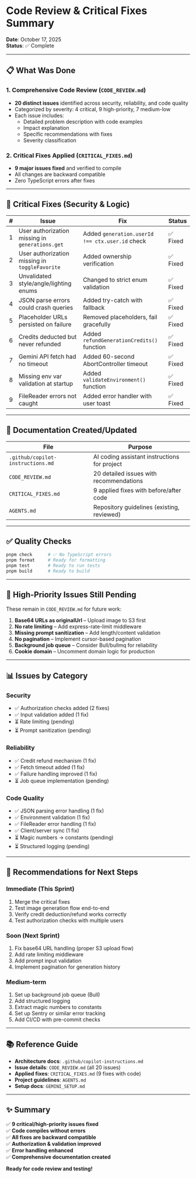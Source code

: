 # Code Review & Critical Fixes Summary

**Date**: October 17, 2025  
**Status**: ✅ Complete

---

## 📋 What Was Done

### 1. Comprehensive Code Review (`CODE_REVIEW.md`)
- **20 distinct issues** identified across security, reliability, and code quality
- Categorized by severity: 4 critical, 9 high-priority, 7 medium-low
- Each issue includes:
  - Detailed problem description with code examples
  - Impact explanation
  - Specific recommendations with fixes
  - Severity classification

### 2. Critical Fixes Applied (`CRITICAL_FIXES.md`)
- **9 major issues fixed** and verified to compile
- All changes are backward compatible
- Zero TypeScript errors after fixes

---

## 🔴 Critical Fixes (Security & Logic)

| # | Issue | Fix | Status |
|---|-------|-----|--------|
| 1 | User authorization missing in `generations.get` | Added `generation.userId !== ctx.user.id` check | ✅ Fixed |
| 2 | User authorization missing in `toggleFavorite` | Added ownership verification | ✅ Fixed |
| 3 | Unvalidated style/angle/lighting enums | Changed to strict enum validation | ✅ Fixed |
| 4 | JSON parse errors could crash queries | Added try-catch with fallback | ✅ Fixed |
| 5 | Placeholder URLs persisted on failure | Removed placeholders, fail gracefully | ✅ Fixed |
| 6 | Credits deducted but never refunded | Added `refundGenerationCredits()` function | ✅ Fixed |
| 7 | Gemini API fetch had no timeout | Added 60-second AbortController timeout | ✅ Fixed |
| 8 | Missing env var validation at startup | Added `validateEnvironment()` function | ✅ Fixed |
| 9 | FileReader errors not caught | Added error handler with user toast | ✅ Fixed |

---

## 📂 Documentation Created/Updated

| File | Purpose |
|------|---------|
| `.github/copilot-instructions.md` | AI coding assistant instructions for project |
| `CODE_REVIEW.md` | 20 detailed issues with recommendations |
| `CRITICAL_FIXES.md` | 9 applied fixes with before/after code |
| `AGENTS.md` | Repository guidelines (existing, reviewed) |

---

## ✅ Quality Checks

```bash
pnpm check      # ✅ No TypeScript errors
pnpm format     # Ready for formatting
pnpm test       # Ready to run tests
pnpm build      # Ready to build
```

---

## 🎯 High-Priority Issues Still Pending

These remain in `CODE_REVIEW.md` for future work:

1. **Base64 URLs as originalUrl** – Upload image to S3 first
2. **No rate limiting** – Add express-rate-limit middleware
3. **Missing prompt sanitization** – Add length/content validation
4. **No pagination** – Implement cursor-based pagination
5. **Background job queue** – Consider Bull/bullmq for reliability
6. **Cookie domain** – Uncomment domain logic for production

---

## 📊 Issues by Category

### Security
- ✅ Authorization checks added (2 fixes)
- ✅ Input validation added (1 fix)
- ⏳ Rate limiting (pending)
- ⏳ Prompt sanitization (pending)

### Reliability
- ✅ Credit refund mechanism (1 fix)
- ✅ Fetch timeout added (1 fix)
- ✅ Failure handling improved (1 fix)
- ⏳ Job queue implementation (pending)

### Code Quality
- ✅ JSON parsing error handling (1 fix)
- ✅ Environment validation (1 fix)
- ✅ FileReader error handling (1 fix)
- ✅ Client/server sync (1 fix)
- ⏳ Magic numbers → constants (pending)
- ⏳ Structured logging (pending)

---

## 🚀 Recommendations for Next Steps

### Immediate (This Sprint)
1. Merge the critical fixes
2. Test image generation flow end-to-end
3. Verify credit deduction/refund works correctly
4. Test authorization checks with multiple users

### Soon (Next Sprint)
1. Fix base64 URL handling (proper S3 upload flow)
2. Add rate limiting middleware
3. Add prompt input validation
4. Implement pagination for generation history

### Medium-term
1. Set up background job queue (Bull)
2. Add structured logging
3. Extract magic numbers to constants
4. Set up Sentry or similar error tracking
5. Add CI/CD with pre-commit checks

---

## 📚 Reference Guide

- **Architecture docs**: `.github/copilot-instructions.md`
- **Issue details**: `CODE_REVIEW.md` (all 20 issues)
- **Applied fixes**: `CRITICAL_FIXES.md` (9 fixes with code)
- **Project guidelines**: `AGENTS.md`
- **Setup docs**: `GEMINI_SETUP.md`

---

## ✨ Summary

✅ **9 critical/high-priority issues fixed**  
✅ **Code compiles without errors**  
✅ **All fixes are backward compatible**  
✅ **Authorization & validation improved**  
✅ **Error handling enhanced**  
✅ **Comprehensive documentation created**  

**Ready for code review and testing!**

